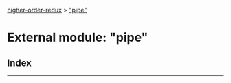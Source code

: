 [higher-order-redux](../README.md) > ["pipe"](../modules/_pipe_.md)

# External module: "pipe"

## Index

---


